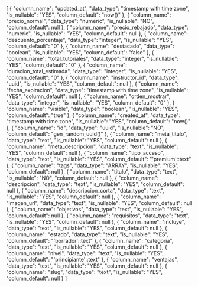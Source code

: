 [
  {
    "column_name": "updated_at",
    "data_type": "timestamp with time zone",
    "is_nullable": "YES",
    "column_default": "now()"
  },
  {
    "column_name": "precio_normal",
    "data_type": "numeric",
    "is_nullable": "NO",
    "column_default": null
  },
  {
    "column_name": "precio_rebajado",
    "data_type": "numeric",
    "is_nullable": "YES",
    "column_default": null
  },
  {
    "column_name": "descuento_porcentaje",
    "data_type": "integer",
    "is_nullable": "YES",
    "column_default": "0"
  },
  {
    "column_name": "destacado",
    "data_type": "boolean",
    "is_nullable": "YES",
    "column_default": "false"
  },
  {
    "column_name": "total_tutoriales",
    "data_type": "integer",
    "is_nullable": "YES",
    "column_default": "0"
  },
  {
    "column_name": "duracion_total_estimada",
    "data_type": "integer",
    "is_nullable": "YES",
    "column_default": "0"
  },
  {
    "column_name": "instructor_id",
    "data_type": "uuid",
    "is_nullable": "YES",
    "column_default": null
  },
  {
    "column_name": "fecha_expiracion",
    "data_type": "timestamp with time zone",
    "is_nullable": "YES",
    "column_default": null
  },
  {
    "column_name": "orden_mostrar",
    "data_type": "integer",
    "is_nullable": "YES",
    "column_default": "0"
  },
  {
    "column_name": "visible",
    "data_type": "boolean",
    "is_nullable": "YES",
    "column_default": "true"
  },
  {
    "column_name": "created_at",
    "data_type": "timestamp with time zone",
    "is_nullable": "YES",
    "column_default": "now()"
  },
  {
    "column_name": "id",
    "data_type": "uuid",
    "is_nullable": "NO",
    "column_default": "gen_random_uuid()"
  },
  {
    "column_name": "meta_titulo",
    "data_type": "text",
    "is_nullable": "YES",
    "column_default": null
  },
  {
    "column_name": "meta_descripcion",
    "data_type": "text",
    "is_nullable": "YES",
    "column_default": null
  },
  {
    "column_name": "tipo_acceso",
    "data_type": "text",
    "is_nullable": "YES",
    "column_default": "'premium'::text"
  },
  {
    "column_name": "tags",
    "data_type": "ARRAY",
    "is_nullable": "YES",
    "column_default": null
  },
  {
    "column_name": "titulo",
    "data_type": "text",
    "is_nullable": "NO",
    "column_default": null
  },
  {
    "column_name": "descripcion",
    "data_type": "text",
    "is_nullable": "YES",
    "column_default": null
  },
  {
    "column_name": "descripcion_corta",
    "data_type": "text",
    "is_nullable": "YES",
    "column_default": null
  },
  {
    "column_name": "imagen_url",
    "data_type": "text",
    "is_nullable": "YES",
    "column_default": null
  },
  {
    "column_name": "objetivos",
    "data_type": "text",
    "is_nullable": "YES",
    "column_default": null
  },
  {
    "column_name": "requisitos",
    "data_type": "text",
    "is_nullable": "YES",
    "column_default": null
  },
  {
    "column_name": "incluye",
    "data_type": "text",
    "is_nullable": "YES",
    "column_default": null
  },
  {
    "column_name": "estado",
    "data_type": "text",
    "is_nullable": "YES",
    "column_default": "'borrador'::text"
  },
  {
    "column_name": "categoria",
    "data_type": "text",
    "is_nullable": "YES",
    "column_default": null
  },
  {
    "column_name": "nivel",
    "data_type": "text",
    "is_nullable": "YES",
    "column_default": "'principiante'::text"
  },
  {
    "column_name": "ventajas",
    "data_type": "text",
    "is_nullable": "YES",
    "column_default": null
  },
  {
    "column_name": "slug",
    "data_type": "text",
    "is_nullable": "YES",
    "column_default": null
  }
]